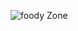 ![foody Zone](https://github.com/prosanjeev/Foody-Zone/assets/154009697/0471df2e-3e13-4db8-b45e-7d1531096812)  
